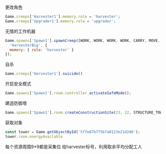 
 更改角色
```javascript
Game.creeps['Harvester1'].memory.role = 'harvester';
Game.creeps['Upgrader1'].memory.role = 'upgrader';
```
 无情的工作机器
```javascript
Game.spawns['Spawn1'].spawnCreep([WORK, WORK, WORK, WORK, CARRY, MOVE, MOVE],
  'HarvesterBig', {
  memory: { role: 'harvester' }
});
```
 自杀
```javascript
Game.creeps['Harvester1'].suicide()
```

 开启安全模式
```javascript
Game.spawns['Spawn1'].room.controller.activateSafeMode();
```
 建造防御塔
```javascript
Game.spawns['Spawn1'].room.createConstructionSite(23, 22, STRUCTURE_TOWER);
```
获取对象
```javascript
const tower = Game.getObjectById('5ffe87b7f5b7a0123e21d246');
tower.room.energyAvailable
```
 每个资源周围9*9都是采集位
 给harvester标号，利用取余平均分配工人